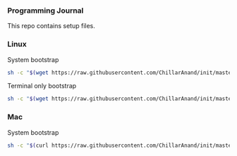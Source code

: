 ### Programming Journal

This repo contains setup files.


### Linux

System bootstrap

```sh
sh -c "$(wget https://raw.githubusercontent.com/ChillarAnand/init/master/ubuntu/bin/start.sh -O -)"
```

Terminal only bootstrap

```sh
sh -c "$(wget https://raw.githubusercontent.com/ChillarAnand/init/master/ubuntu/bootstrap_terminal.sh -O -)"
```


### Mac

System bootstrap

```sh
sh -c "$(curl https://raw.githubusercontent.com/ChillarAnand/init/master/mac/init.sh)"
```
